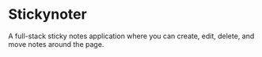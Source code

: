 # Stickynoter

A full-stack sticky notes application where you can create, edit, delete, and move notes around the page.
